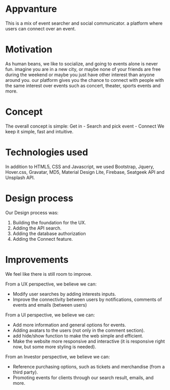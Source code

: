# Appvanture
This is a mix of event searcher and social communicator. a platform where users can connect over an event.

# Motivation
As human beans, we like to socialize, and going to events alone is never fun.
imagine you are in a new city, or maybe none of your friends are free during the weekend or maybe you just have other interest than anyone around you. our platform gives you the chance to connect with people with the same interest over events such as concert, theater, sports events and more.

# Concept
The overall concept is simple:
Get in - Search and pick event - Connect
We keep it simple, fast and intuitive.

# Technologies used
In addition to HTML5, CSS and Javascript, we used Bootstrap, Jquery, Hover.css, Gravatar, MD5, Material Design Lite, Firebase, Seatgeek API and Unsplash API.

# Design process
Our Design process was:
1. Building the foundation for the UX.
2. Adding the API search.
3. Adding the database authorization
4. Adding the Connect feature.

# Improvements
We feel like there is still room to improve.

From a UX perspective, we believe we can:
* Modify user searches by adding interests inputs.
* Improve the connectivity between users by notifications, comments of events and emails (between users)

From a UI perspective, we believe we can: 
* Add more information and general options for events.
* Adding avatars to the users (not only in the comment section).
* add hide/show function to make the web simple and efficient.
* Make the website more responsive and interactive (it is responsive right now, but some more styling is needed).

From an Investor perspective, we believe we can:
* Reference purchasing options, such as tickets and merchandise (from a third party).
* Promoting events for clients through our search result, emails, and more. 